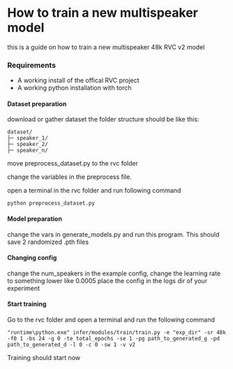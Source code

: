 # How to train a new multispeaker model
this is a guide on how to train a new multispeaker 48k RVC v2 model


### Requirements
 - A working install of the offical RVC project
 - A working python installation with torch

#### Dataset preparation
download or gather dataset the folder structure should be like this:
```
dataset/
├─ speaker_1/
├─ speaker_2/
├─ speaker_n/
```
move preprocess_dataset.py to the rvc folder

change the variables in the preprocess file.

open a terminal in the rvc folder and run following command
```
python preprocess_dataset.py
```

#### Model preparation

change the vars in generate_models.py and run this program. This should save 2 randomized .pth files

#### Changing config
change the num_speakers in the example config,
change the learning rate to something lower like 0.0005
place the config in the logs dir of your experiment

#### Start training
Go to the rvc folder and open a terminal and run the following command
```
"runtime\python.exe" infer/modules/train/train.py -e "exp_dir" -sr 48k -f0 1 -bs 24 -g 0 -te total_epochs -se 1 -pg path_to_generated_g -pd path_to_generated_d -l 0 -c 0 -sw 1 -v v2
```
Training should start now